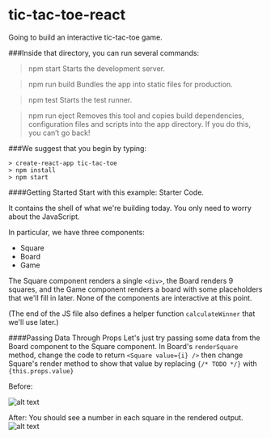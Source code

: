 # tic-tac-toe-react
Going to build an interactive tic-tac-toe game.

###Inside that directory, you can run several commands:

>npm start
Starts the development server.

>npm run build
Bundles the app into static files for production.

>npm test
Starts the test runner.

>npm run eject
Removes this tool and copies build dependencies, configuration files
and scripts into the app directory. If you do this, you can’t go back!

###We suggest that you begin by typing:

	> create-react-app tic-tac-toe
	> npm install
	> npm start

####Getting Started
Start with this example: Starter Code.

It contains the shell of what we're building today. You only need to worry about the JavaScript.

In particular, we have three components:
 - Square
 - Board
 - Game

The Square component renders a single `` <div> ``, the Board renders 9 squares, and the Game component renders a board with some placeholders that we'll fill in later. None of the components are interactive at this point.

(The end of the JS file also defines a helper function `` calculateWinner `` that we'll use later.)

####Passing Data Through Props
Let's just try passing some data from the Board component to the Square component. In Board's `` renderSquare  `` method, change the code to return `` <Square value={i} /> `` then change Square's render method to show that value by replacing `` {/* TODO */} `` with `` {this.props.value} ``

Before:

![alt text](https://facebook.github.io/react/img/tutorial/tictac-empty.png "before")

After: You should see a number in each square in the rendered output.
![alt text](https://facebook.github.io/react/img/tutorial/tictac-numbers.png "after")

